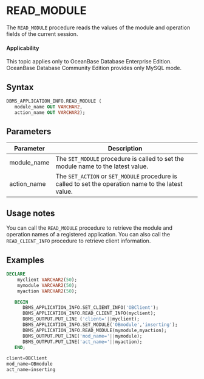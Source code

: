 # READ_MODULE

The `READ_MODULE` procedure reads the values of the module and operation fields of the current session.

<main id="notice" >
    <h4>Applicability</h4>
    <p>This topic applies only to OceanBase Database Enterprise Edition. OceanBase Database Community Edition provides only MySQL mode. </p>
  </main>

## Syntax

```sql
DBMS_APPLICATION_INFO.READ_MODULE (
   module_name OUT VARCHAR2,
   action_name OUT VARCHAR2);  
```

## Parameters

| Parameter   | Description                                                                                         |
|-------------|-----------------------------------------------------------------------------------------------------|
| module_name | The `SET_MODULE` procedure is called to set the module name to the latest value.                    |
| action_name | The `SET_ACTION` or `SET_MODULE` procedure is called to set the operation name to the latest value. |

## Usage notes

You can call the `READ_MODULE` procedure to retrieve the module and operation names of a registered application. You can also call the `READ_CLIENT_INFO` procedure to retrieve client information.

## Examples

```sql
DECLARE
    myclient VARCHAR2(50);
    mymodule VARCHAR2(50);
    myaction VARCHAR2(50);

   BEGIN     
      DBMS_APPLICATION_INFO.SET_CLIENT_INFO('OBClient');
      DBMS_APPLICATION_INFO.READ_CLIENT_INFO(myclient);
      DBMS_OUTPUT.PUT_LINE ('client='||myclient);
      DBMS_APPLICATION_INFO.SET_MODULE('OBmodule','inserting');
      DBMS_APPLICATION_INFO.READ_MODULE(mymodule,myaction);
      DBMS_OUTPUT.PUT_LINE('mod_name='||mymodule);
      DBMS_OUTPUT.PUT_LINE('act_name='||myaction);
   END;

client=OBClient
mod_name=OBmodule
act_name=inserting  
```
